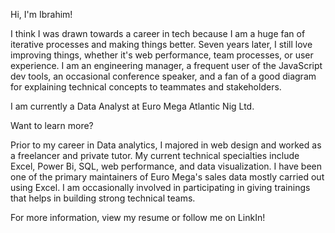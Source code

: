 Hi, I'm Ibrahim!

I think I was drawn towards a career in tech because I am a huge fan of iterative processes and making things better. Seven years later, I still love improving things, whether it's web performance, team processes, or user experience. I am an engineering manager, a frequent user of the JavaScript dev tools, an occasional conference speaker, and a fan of a good diagram for explaining technical concepts to teammates and stakeholders.

I am currently a Data Analyst at Euro Mega Atlantic Nig Ltd.

Want to learn more?

Prior to my career in Data analytics, I majored in web design and worked as a freelancer and private tutor. My current technical specialties include Excel, Power Bi, SQL, web performance, and data visualization. I have been one of the primary maintainers of Euro Mega's sales data mostly carried out using Excel. I am occasionally involved in participating in giving trainings that helps in building strong technical teams.

For more information, view my resume or follow me on LinkIn!
